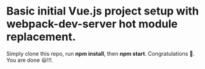 # Basic initial Vue.js project setup with webpack-dev-server hot module replacement.

Simply clone this repo, run <b>npm install</b>, then <b>npm start</b>. 
Congratulations :clap:. You are done :smiley:!!!. 
